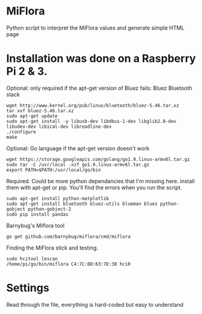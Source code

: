 # MiFlora
Python script to interpret the MiFlora values and generate simple HTML page

# Installation was done on a Raspberry Pi 2 & 3.

Optional: only required if the apt-get version of Bluez fails: Bluez Bluetooth stack
```
wget http://www.kernel.org/pub/linux/bluetooth/bluez-5.46.tar.xz
tar xvf bluez-5.46.tar.xz
sudo apt-get update
sudo apt-get install -y libusb-dev libdbus-1-dev libglib2.0-dev libudev-dev libical-dev libreadline-dev
./configure
make
```
Optional: Go language if the apt-get version doesn't work
```
wget https://storage.googleapis.com/golang/go1.9.linux-armv6l.tar.gz
sudo tar -C /usr/local -xzf go1.9.linux-armv6l.tar.gz
export PATH=$PATH:/usr/local/go/bin
```

Required. Could be more python dependancies that I'm missing here. install them with apt-get or pip. You'll find the errors when you run the script.
```
sudo apt-get install python-matplotlib
sudo apt-get install bluetooth bluez-utils blueman bluez python-gobject python-gobject-2
sudo pip install pandas
```

Barnybug's Miflora tool
```
go get github.com/barnybug/miflora/cmd/miflora
```

Finding the MiFlora stick and testing.
```
sudo hcitool lescan
/home/pi/go/bin/miflora C4:7C:8D:63:7E:38 hci0
```

# Settings
Read through the file, everything is hard-coded but easy to understand
